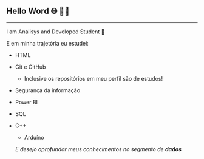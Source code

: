 ## Hello Word 🌐 👍🏻 
---

I am Analisys and Developed Student 👶


E em minha trajetória eu estudei:
* HTML
* Git e GitHub
   * Inclusive os repositórios em meu perfil são de estudos! 
* Segurança da informação
* Power BI
* SQL
* C++
   * Arduíno

  *E desejo aprofundar meus conhecimentos no segmento de **dados***






<!---
lecopa/lecopa is a ✨ special ✨ repository because its `README.md` (this file) appears on your GitHub profile.
You can click the Preview link to take a look at your changes.
--->
